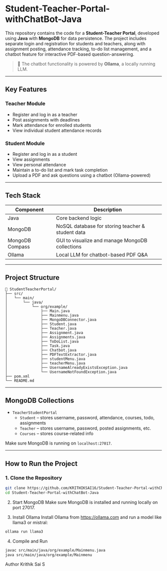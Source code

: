 # Student-Teacher-Portal-withChatBot-Java

This repository contains the code  for a **Student-Teacher Portal**, developed using **Java** with **MongoDB** for data persistence. The project includes separate login and registration for students and teachers, along with assignment posting, attendance tracking, to-do list management, and a chatbot feature for interactive PDF-based question-answering.

> 💬 The chatbot functionality is powered by **Ollama**, a locally running LLM.

---

## Key Features

###  Teacher Module
- Register and log in as a teacher
- Post assignments with deadlines
- Mark attendance for enrolled students
- View individual student attendance records

###  Student Module
- Register and log in as a student
- View assignments
- View personal attendance
- Maintain a to-do list and mark task completion
- Upload a PDF and ask questions using a chatbot (Ollama-powered)

---

##  Tech Stack

| Component      | Description                                       |
|----------------|---------------------------------------------------|
| Java           | Core backend logic                                |
| MongoDB        | NoSQL database for storing teacher & student data |
| MongoDB Compass| GUI to visualize and manage MongoDB collections   |
| Ollama         | Local LLM for chatbot-based PDF Q&A               |

---

##  Project Structure 
```
📁 StudentTeacherPortal/
├── src/
│   └── main/
│       └── java/
│           └── org/example/
│               ├── Main.java
│               ├── Mainmenu.java
│               ├── MongoDBConnector.java
│               ├── Student.java
│               ├── Teacher.java
│               ├── Assignment.java
│               ├── Assignments.java
│               ├── ToDoList.java
│               ├── Task.java
│               ├── Chatbot.java
│               ├── PDFTextExtractor.java
│               ├── studentMenu.java
│               ├── teacherMenu.java
│               ├── UsernameAlreadyExistsException.java
│               └── UsernameNotFoundException.java
├── pom.xml
└── README.md
```

---

##  MongoDB Collections

- `TeacherStudentPortal`
  - `Student` – stores username, password, attendance, courses, todo, assignments
  - `Teacher` – stores username, password, posted assignments, etc.
  - `Courses` – stores course-related info

Make sure MongoDB is running on `localhost:27017`.

---

##  How to Run the Project

### 1. Clone the Repository
```bash
git clone https://github.com/KRITHIKSAI16/Student-Teacher-Portal-withChatBot-Java
cd Student-Teacher-Portal-withChatBot-Java
```

2. Start MongoDB
Make sure MongoDB is installed and running locally on port 27017.

3. Install Ollama
Install Ollama from https://ollama.com and run a model like llama3 or mistral:
```bash
ollama run llama3
```

4. Compile and Run
```bash
javac src/main/java/org/example/Mainmenu.java
java src/main/java/org/example/Mainmenu
```

Author
Krithik Sai S







